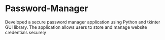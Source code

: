 # Password-Manager
Developed a secure password manager application using Python and tkinter GUI library. The application allows users to store and manage website credentials securely
